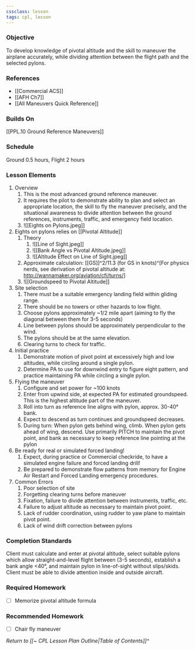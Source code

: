 ```yaml
---
cssclass: lesson
tags: cpl, lesson
---
```

### Objective
To develop knowledge of pivotal altitude and the skill to maneuver the airplane accurately, while dividing attention between the flight path and the selected pylons.

### References
- [[Commercial ACS]]
- [[AFH Ch7]]
- [[All Maneuvers Quick Reference]]

### Builds On
[[PPL.10 Ground Reference Maneuvers]]

### Schedule
Ground 0.5 hours, Flight 2 hours

### Lesson Elements 
1. Overview
	1. This is the most advanced ground reference maneuver.
	2. It requires the pilot to demonstrate ability to plan and select an appropriate location, the skill to fly the maneuver precisely, and the situational awareness to divide attention between the ground references, instruments, traffic, and emergency field location.
	3. ![[Eights on Pylons.jpeg]]
2. Eights on pylons relies on [[Pivotal Altitude]]
	1. Theory
		1. ![[Line of Sight.jpeg]]
		2. ![[Bank Angle vs Pivotal Altitude.jpeg]]
		3. ![[Altitude Effect on Line of Sight.jpeg]]
	2. Approximate calculation: [[GS]]^2/11.3 (for GS in knots)^[For physics nerds, see derivation of pivotal altitude at: http://wannamaker.org/aviation/cfi/turns/]
	3. ![[Groundspeed to Pivotal Altitude]]
4. Site selection
	1. There must be a suitable emergency landing field within gliding range.
	2. There should be no towers or other hazards to low flight.
	3. Choose pylons approximately ~1/2 mile apart (aiming to fly the diagonal between them for 3-5 seconds)
	4. Line between pylons should be approximately perpendicular to the wind.
	5. The pylons should be at the same elevation.
	6. Clearing turns to check for traffic.
5. Initial practice
	1. Demonstrate motion of pivot point at excessively high and low altitudes, while circling around a single pylon.
	2. Determine PA to use for downwind entry to figure eight pattern, and practice maintaining PA while circling a single pylon.
6. Flying the maneuver
	1. Configure and set power for ~100 knots
	2. Enter from upwind side, at expected PA for estimated groundspeed. This is the highest altitude part of the maneuver.
	3. Roll into turn as reference line aligns with pylon, approx. 30-40° bank.
	4. Expect to descend as turn continues and groundspeed decreases.
	5. During turn: When pylon gets behind wing, climb. When pylon gets ahead of wing, descend. Use primarily PITCH to maintain the pivot point, and bank as necessary to keep reference line pointing at the pylon
7. Be ready for real or simulated forced landing!
	1. Expect, during practice or Commercial checkride, to have a simulated engine failure and forced landing drill!
	2. Be prepared to demonstrate flow patterns from memory for Engine Air Restart and Forced Landing emergency procedures.
8. Common Errors
	1. Poor selection of site
	2. Forgetting clearing turns before maneuver
	3. Fixation, failure to divide attention between instruments, traffic, etc.
	4. Failure to adjust altitude as necessary to maintain pivot point.
	5. Lack of rudder coordination, using rudder to yaw plane to maintain pivot point.
	6. Lack of wind drift correction between pylons

### Completion Standards
Client must calculate and enter at pivotal altitude, select suitable pylons which allow straight-and-level flight between (3-5 seconds), establish a bank angle <40°, and maintain pylon in line-of-sight without slips/skids. Client must be able to divide attention inside and outside aircraft.

### Required Homework
- [ ] Memorize pivotal altitude formula

### Recommended Homework 
- [ ] Chair fly maneuver

*Return to [[~ CPL Lesson Plan Outline|Table of Contents]]^*